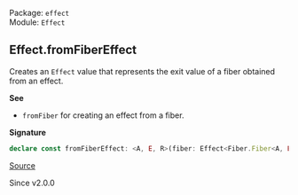 Package: `effect`<br />
Module: `Effect`<br />

## Effect.fromFiberEffect

Creates an `Effect` value that represents the exit value of a fiber obtained
from an effect.

**See**

- `fromFiber` for creating an effect from a fiber.

**Signature**

```ts
declare const fromFiberEffect: <A, E, R>(fiber: Effect<Fiber.Fiber<A, E>, E, R>) => Effect<A, E, R>
```

[Source](https://github.com/Effect-TS/effect/tree/main/packages/effect/src/Effect.ts#L6552)

Since v2.0.0